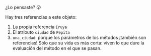 ¿Lo pensaste? :open_mouth: 

Hay tres referencias a este objeto: 

1. La propia referencia `Iruya`
2. El atributo `ciudad` de `Pepita` 
3. `una_ciudad`: porque los parámetros de los métodos ¡también son referencias! Sólo que su vida es más corta: viven lo que dure la evaluación del método en el que se pasan.